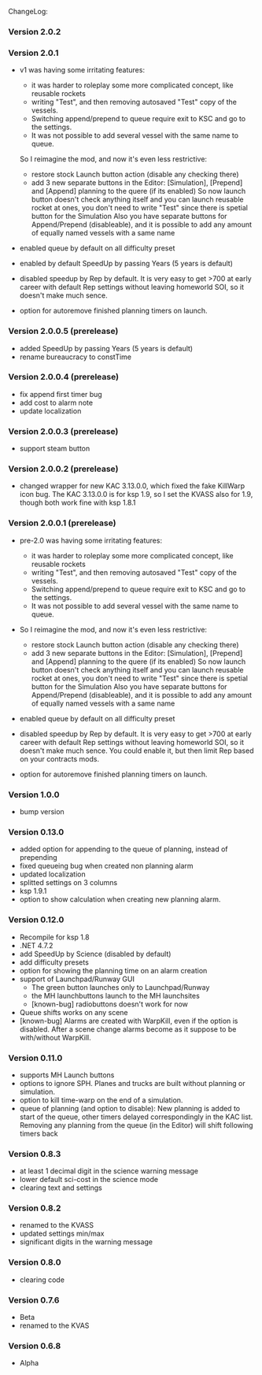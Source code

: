 ChangeLog:

### Version 2.0.2


### Version 2.0.1
 * v1 was having some irritating features:
     * it was harder to roleplay some more complicated concept, like reusable rockets
     * writing "Test", and then removing autosaved "Test" copy of the vessels.
     * Switching append/prepend to queue require exit to KSC and go to the settings.
     * It was not possible to add several vessel with the same name to queue.
     
   So I reimagine the mod, and now it's even less restrictive:
     * restore stock Launch button action (disable any checking there)
     * add 3 new separate buttons in the Editor: [Simulation], [Prepend] and [Append] planning to the quere (if its enabled)
   So now launch button doesn't check anything itself and you can launch reusable rocket at ones,
   you don't need to write "Test" since there is spetial button for the Simulation
   Also you have separate buttons for Append/Prepend (disableable), and it is possible to add any amount of equally named vessels with a same name
 * enabled queue by default on all difficulty preset
 * enabled by default SpeedUp by passing Years (5 years is default)
 * disabled speedup by Rep by default. 
   It is very easy to get >700 at early career with default Rep settings without leaving homeworld SOI, 
   so it doesn't make much sence.
 * option for autoremove finished planning timers on launch. 


### Version 2.0.0.5 (prerelease)
 * added SpeedUp by passing Years (5 years is default)
 * rename bureaucracy to constTime

### Version 2.0.0.4 (prerelease)
 * fix append first timer bug 
 * add cost to alarm note 
 * update localization

### Version 2.0.0.3 (prerelease)
 * support steam button

### Version 2.0.0.2 (prerelease)
 * changed wrapper for new KAC 3.13.0.0, which fixed the fake KillWarp icon bug.
   The KAC 3.13.0.0 is for ksp 1.9, so I set the KVASS also for 1.9, though both work fine with ksp 1.8.1

### Version 2.0.0.1 (prerelease)
 * pre-2.0 was having some irritating features:
     * it was harder to roleplay some more complicated concept, like reusable rockets
     * writing "Test", and then removing autosaved "Test" copy of the vessels.
     * Switching append/prepend to queue require exit to KSC and go to the settings.
     * It was not possible to add several vessel with the same name to queue.
     
 * So I reimagine the mod, and now it's even less restrictive:
     * restore stock Launch button action (disable any checking there)
     * add 3 new separate buttons in the Editor: [Simulation], [Prepend] and [Append] planning to the quere (if its enabled)
   So now launch button doesn't check anything itself and you can launch reusable rocket at ones,
   you don't need to write "Test" since there is spetial button for the Simulation
   Also you have separate buttons for Append/Prepend (disableable), and it is possible to add any amount of equally named vessels with a same name

 
 * enabled queue by default on all difficulty preset
 * disabled speedup by Rep by default. It is very easy to get >700 at early career with default Rep settings without leaving homeworld SOI, so it doesn't make much sence. You could enable it, but then limit Rep based on your contracts mods.
 * option for autoremove finished planning timers on launch. 

### Version 1.0.0
 * bump version

### Version 0.13.0
 * added option for appending to the queue of planning, instead of prepending
 * fixed queueing bug when created non planning alarm
 * updated localization 
 * splitted settings on 3 columns
 * ksp 1.9.1
 * option to show calculation when creating new planning alarm.
 
### Version 0.12.0
 * Recompile for ksp 1.8
 * .NET 4.7.2
 * add SpeedUp by Science (disabled by default)
 * add difficulty presets
 * option for showing the planning time on an alarm creation
 * support of Launchpad/Runway GUI
     * The green button launches only to Launchpad/Runway
     * the MH launchbuttons launch to the MH launchsites
     * [known-bug] radiobuttons doesn't work for now
 * Queue shifts works on any scene
 * [known-bug] Alarms are created with WarpKill, even if the option is disabled. 
   After a scene change alarms become as it suppose to be with/without WarpKill.
 
### Version 0.11.0
 * supports MH Launch buttons
 * options to ignore SPH. Planes and trucks are built without planning or simulation.
 * option to kill time-warp on the end of a simulation.
 * queue of planning (and option to disable):
   New planning is added to start of the queue, other timers delayed correspondingly in the KAC list. 
   Removing any planning from the queue (in the Editor) will shift following timers back

### Version 0.8.3
 * at least 1 decimal digit
   in the science warning message
 * lower default sci-cost in the science mode
 * clearing text and settings

### Version 0.8.2
 * renamed to the KVASS
 * updated settings min/max
 * significant digits in the warning message

### Version 0.8.0
 * clearing code

### Version 0.7.6
 * Beta
 * renamed to the KVAS

### Version 0.6.8
 * Alpha